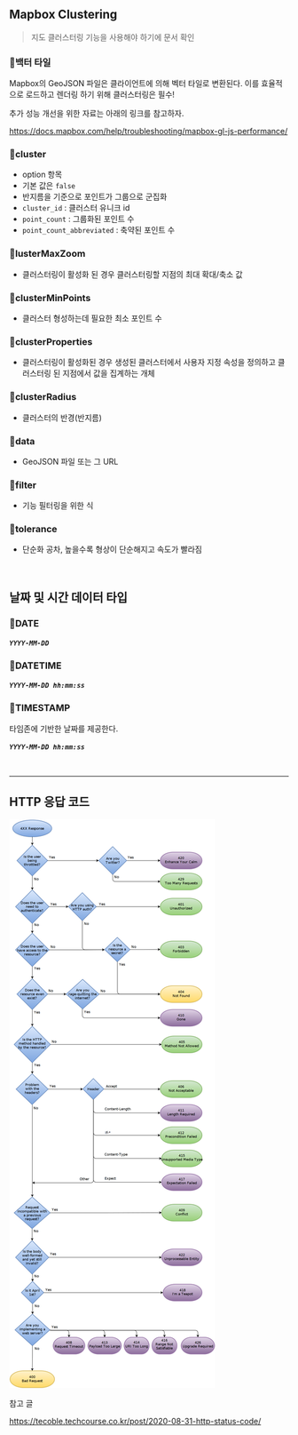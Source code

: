 ## Mapbox Clustering

> 지도 클러스터링 기능을 사용해야 하기에 문서 확인

### 🔹백터 타일

Mapbox의 GeoJSON 파일은 클라이언트에 의해 벡터 타일로 변환된다. 이를 효율적으로 로드하고 렌더링 하기 위해 클러스터링은 필수!

추가 성능 개선을 위한 자료는 아래의 링크를 참고하자.

https://docs.mapbox.com/help/troubleshooting/mapbox-gl-js-performance/

### 🔹cluster

- option 항목
- 기본 값은 `false`
- 반지름을 기준으로 포인트가 그룹으로 군집화
- `cluster_id` : 클러스터 유니크 id
- `point_count` : 그룹화된 포인트 수
- `point_count_abbreviated` : 축약된 포인트 수

### 🔹lusterMaxZoom

- 클러스터링이 활성화 된 경우 클러스터링할 지점의 최대 확대/축소 값

### 🔹clusterMinPoints

- 클러스터 형성하는데 필요한 최소 포인트 수

### 🔹clusterProperties

- 클러스터링이 활성화된 경우 생성된 클러스터에서 사용자 지정 속성을 정의하고 클러스터링 된 지점에서 값을 집계하는 개체

### 🔹clusterRadius

- 클러스터의 반경(반지름)

### 🔹data

- GeoJSON 파일 또는 그 URL

### 🔹filter

- 기능 필터링을 위한 식

### 🔹tolerance

- 단순화 공차, 높을수록 형상이 단순해지고 속도가 빨라짐

<br>

## 날짜 및 시간 데이터 타입

### 🔹DATE

**_`YYYY-MM-DD`_**

### 🔹DATETIME

**_`YYYY-MM-DD hh:mm:ss`_**

### 🔹TIMESTAMP

타임존에 기반한 날짜를 제공한다.

**_`YYYY-MM-DD hh:mm:ss`_**

<br>

---

## HTTP 응답 코드

![HTTP 응답 코드](../assets/HTTPResponse.png)

참고 글

https://tecoble.techcourse.co.kr/post/2020-08-31-http-status-code/
